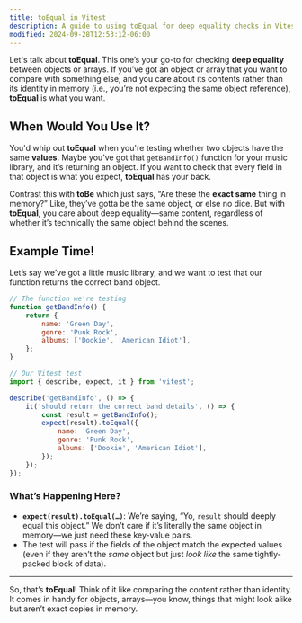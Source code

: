 ```yaml
---
title: toEqual in Vitest
description: A guide to using toEqual for deep equality checks in Vitest.
modified: 2024-09-28T12:53:12-06:00
---
```


Let's talk about **toEqual**. This one’s your go-to for checking **deep equality** between objects or arrays. If you’ve got an object or array that you want to compare with something else, and you care about its contents rather than its identity in memory (i.e., you’re not expecting the same object reference), **toEqual** is what you want.

## When Would You Use It?

You'd whip out **toEqual** when you're testing whether two objects have the same **values**. Maybe you’ve got that `getBandInfo()` function for your music library, and it’s returning an object. If you want to check that every field in that object is what you expect, **toEqual** has your back.

Contrast this with **toBe** which just says, “Are these the **exact same** thing in memory?” Like, they’ve gotta be the same object, or else no dice. But with **toEqual**, you care about deep equality—same content, regardless of whether it’s technically the same object behind the scenes.

## Example Time!

Let’s say we’ve got a little music library, and we want to test that our function returns the correct band object.

```javascript
// The function we're testing
function getBandInfo() {
	return {
		name: 'Green Day',
		genre: 'Punk Rock',
		albums: ['Dookie', 'American Idiot'],
	};
}

// Our Vitest test
import { describe, expect, it } from 'vitest';

describe('getBandInfo', () => {
	it('should return the correct band details', () => {
		const result = getBandInfo();
		expect(result).toEqual({
			name: 'Green Day',
			genre: 'Punk Rock',
			albums: ['Dookie', 'American Idiot'],
		});
	});
});
```

### What’s Happening Here?

- **`expect(result).toEqual(…)`**: We’re saying, “Yo, `result` should deeply equal this object.” We don’t care if it’s literally the same object in memory—we just need these key-value pairs.
- The test will pass if the fields of the object match the expected values (even if they aren’t the *same* object but just *look like* the same tightly-packed block of data).

***

So, that’s **toEqual**! Think of it like comparing the content rather than identity. It comes in handy for objects, arrays—you know, things that might look alike but aren’t exact copies in memory.
